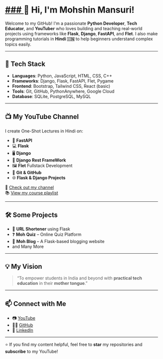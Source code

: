 # [### ](https://www.youtube.com/@Mohtechnology?sub_confirmation=1)👋 Hi, I'm Mohshin Mansuri!

Welcome to my GitHub! I'm a passionate **Python Developer**, **Tech Educator**, and **YouTuber** who loves building and teaching real-world projects using frameworks like **Flask**, **Django**, **FastAPI**, and **Flet**. I also make programming tutorials in **Hindi 🇮🇳** to help beginners understand complex topics easily.

---

## 🚀 Tech Stack

- **Languages**: Python, JavaScript, HTML, CSS, C++
- **Frameworks**: Django, Flask, FastAPI, Flet, Pygame
- **Frontend**: Bootstrap, Tailwind CSS, React (basic)
- **Tools**: Git, GitHub, PythonAnywhere, Google Cloud
- **Database**: SQLite, PostgreSQL, MySQL

---

## 📺 My YouTube Channel

I create One-Shot Lectures in Hindi on:
- 🚀 **FastAPI** 
- 💻 **Flask**  
- 🖥️ **Django**  
- 🛜 **Django Rest FrameWork**  
- 🖼️ **Flet** Fullstack Development 
- 🔧 **Git & GitHub**  
- 🌐 **Flask & Django Projects**  

🎥 [Check out my channel](https://www.youtube.com/@yourchannel)  
📚 [View my course playlist](https://www.youtube.com/@yourchannel/playlists)

---

## 🛠️ Some Projects

- 🔗 **URL Shortener** using Flask  
- ❓ **Moh Quiz** – Online Quiz Platform  
- 📘 **Moh Blog** – A Flask-based blogging website
- and Many More

---

## 💡 My Vision

> “To empower students in India and beyond with **practical tech education** in their **mother tongue**.”

---

## 📫 Connect with Me

- 📷 [YouTube](https://www.youtube.com/@Mohtechnology?sub_confirmation=1)
- 🧑‍💻 [GitHub](https://github.com/mohtechnology)
- 💼 [LinkedIn](https://www.linkedin.com/in/mohtechnology)

---

⭐️ If you find my content helpful, feel free to **star** my repositories and **subscribe** to my YouTube!

